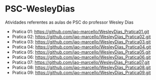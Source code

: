 # PSC-WesleyDias

Atividades referentes as aulas de PSC do professor Wesley Dias

 - Pratica 01: https://github.com/jao-marcello/WesleyDias_Pratica01.git
 - Pratica 02: https://github.com/jao-marcello/WesleyDias_Pratica02.git
 - Pratica 03: https://github.com/jao-marcello/WesleyDias_Pratica03.git
 - Pratica 04: https://github.com/jao-marcello/WesleyDias_Pratica04.git
 - Pratica 05: https://github.com/jao-marcello/WesleyDias_Pratica05.git
 - Pratica 06: https://github.com/jao-marcello/WesleyDias_Pratica06.git
 - Pratica 07: https://github.com/jao-marcello/WesleyDias_Pratica07.git
 - Pratica 08: https://github.com/jao-marcello/WesleyDias_Pratica08.git
 - Pratica 09: https://github.com/jao-marcello/WesleyDias_Pratica09.git
 

